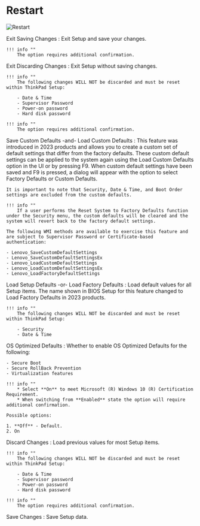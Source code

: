 # Restart

![Restart](https://cdrt.github.io/mk_docs/ref/bios/settings/thinkpad/img/tp_restart.png)

Exit Saving Changes
:  Exit Setup and save your changes.

    !!! info ""
        The option requires additional confirmation.

Exit Discarding Changes
:  Exit Setup without saving changes.

    !!! info ""
        The following changes WILL NOT be discarded and must be reset within ThinkPad Setup:
        
        - Date & Time
        - Supervisor Password
        - Power-on password
        - Hard disk password

    !!! info ""
        The option requires additional confirmation.

Save Custom Defaults -and- Load Custom Defaults
:  This feature was introduced in 2023 products and allows you to create a custom set of default settings that differ from the factory defaults. These custom default settings can be applied to the system again using the Load Custom Defaults option in the UI or by pressing F9. When custom default settings have been saved and F9 is pressed, a dialog will appear with the option to select Factory Defaults or Custom Defaults.

    It is important to note that Security, Date & Time, and Boot Order settings are excluded from the custom defaults.

    !!! info ""
        If a user performs the Reset System to Factory Defaults function under the Security menu, the custom defaults will be cleared and the system will revert back to the factory default settings.

    The following WMI methods are available to exercise this feature and are subject to Supervisor Password or Certificate-based authentication:

    - Lenovo_SaveCustomDefaultSettings
    - Lenovo_SaveCustomDefaultSettingsEx
    - Lenovo_LoadCustomDefaultSettings
    - Lenovo_LoadCustomDefaultSettingsEx
    - Lenovo_LoadFactoryDefaultSettings

Load Setup Defaults -or- Load Factory Defaults
:  Load default values for all Setup items. The name shown in BIOS Setup for this feature changed to Load Factory Defaults in 2023 products.

    !!! info ""
        The following changes WILL NOT be discarded and must be reset within ThinkPad Setup:
        
        - Security
        - Date & Time

OS Optimized Defaults
:  Whether to enable OS Optimized Defaults for the following:

    - Secure Boot
    - Secure RollBack Prevention
    - Virtualization features

    !!! info ""
        * Select **On** to meet Microsoft (R) Windows 10 (R) Certification Requirement.
        * When switching from **Enabled** state the option will require additional confirmation.

    Possible options:

    1. **Off** - Default.
    2. On

Discard Changes
:  Load previous values for most Setup items.

    !!! info ""
        The following changes WILL NOT be discarded and must be reset within ThinkPad Setup:
        
        - Date & Time
        - Supervisor password
        - Power-on password
        - Hard disk password 

    !!! info ""
        The option requires additional confirmation.

Save Changes
:  Save Setup data.
